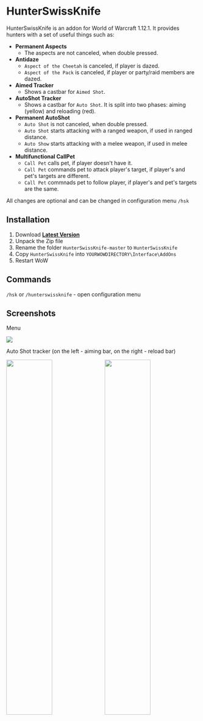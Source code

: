 # HunterSwissKnife

HunterSwissKnife is an addon for World of Warcraft 1.12.1.
It provides hunters with a set of useful things such as:
- **Permanent Aspects**
  - The aspects are not canceled, when double pressed.
- **Antidaze**
  - `Aspect of the Cheetah` is canceled, if player is dazed.
  - `Aspect of the Pack` is canceled, if player or party/raid members are dazed.
- **Aimed Tracker**
  - Shows a castbar for `Aimed Shot`.
- **AutoShot Tracker**
  - Shows a castbar for `Auto Shot`. It is split into two phases: aiming (yellow) and reloading (red).
- **Permanent AutoShot**
  - `Auto Shot` is not canceled, when double pressed.
  - `Auto Shot` starts attacking with a ranged weapon, if used in ranged distance.
  - `Auto Show` starts attacking with a melee weapon, if used in melee distance.
- **Multifunctional CallPet**
  - `Call Pet` calls pet, if player doesn't have it.
  - `Call Pet` commands pet to attack player's target, if player's and pet's targets are different.
  - `Call Pet` commnads pet to follow player, if player's and pet's targets are the same.

All changes are optional and can be changed in configuration menu `/hsk`

## Installation

1. Download **[Latest Version](https://github.com/sonitusv/HunterSwissKnife/archive/master.zip)**
2. Unpack the Zip file
3. Rename the folder `HunterSwissKnife-master` to `HunterSwissKnife`
4. Copy `HunterSwissKnife` into `YOURWOWDIRECTORY\Interface\AddOns`
5. Restart WoW

## Commands

`/hsk` or `/hunterswissknife` - open configuration menu

## Screenshots

Menu

<img src="https://raw.githubusercontent.com/sonitusv/HunterSwissKnife/screenshots/Screenshots/menu.jpg">

Auto Shot tracker (on the left - aiming bar, on the right - reload bar)

<img src="https://raw.githubusercontent.com/sonitusv/HunterSwissKnife/screenshots/Screenshots/autoshot-2.jpg" align="right" width="48.87%">
<img src="https://raw.githubusercontent.com/sonitusv/HunterSwissKnife/screenshots/Screenshots/autoshot-1.jpg" width="48.87%">
